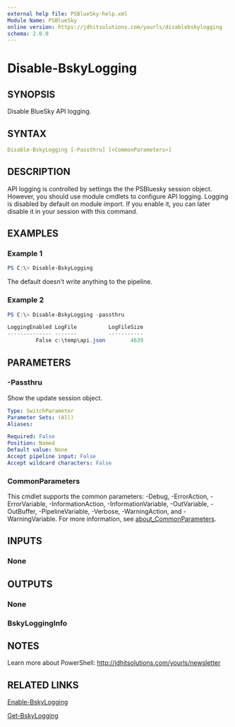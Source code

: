 ```yaml
---
external help file: PSBlueSky-help.xml
Module Name: PSBlueSky
online version: https://jdhitsolutions.com/yourls/disablebskylogging
schema: 2.0.0
---
```


# Disable-BskyLogging

## SYNOPSIS

Disable BlueSky API logging.

## SYNTAX

```yaml
Disable-BskyLogging [-Passthru] [<CommonParameters>]
```

## DESCRIPTION

API logging is controlled by settings the the PSBluesky session object. However, you should use module cmdlets to configure API logging. Logging is disabled by default on module import. If you enable it, you can later disable it in your session with this command.

## EXAMPLES

### Example 1

```powershell
PS C:\> Disable-BskyLogging
```

The default doesn't write anything to the pipeline.

### Example 2

```powershell
PS C:\> Disable-BskyLogging -passthru

LoggingEnabled LogFile          LogFileSize
-------------- -------          -----------
         False c:\temp\api.json        4639
```

## PARAMETERS

### -Passthru

Show the update session object.

```yaml
Type: SwitchParameter
Parameter Sets: (All)
Aliases:

Required: False
Position: Named
Default value: None
Accept pipeline input: False
Accept wildcard characters: False
```

### CommonParameters

This cmdlet supports the common parameters: -Debug, -ErrorAction, -ErrorVariable, -InformationAction, -InformationVariable, -OutVariable, -OutBuffer, -PipelineVariable, -Verbose, -WarningAction, and -WarningVariable. For more information, see [about_CommonParameters](http://go.microsoft.com/fwlink/?LinkID=113216).

## INPUTS

### None

## OUTPUTS

### None

### BskyLoggingInfo

## NOTES

Learn more about PowerShell: http://jdhitsolutions.com/yourls/newsletter

## RELATED LINKS

[Enable-BskyLogging](Enable-BskyLogging.md)

[Get-BskyLogging](Get-BskyLogging.md)
